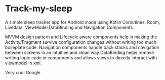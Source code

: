 # Track-my-sleep
A simple sleep tracker app for Android made using Kotlin Coroutines, Room, Livedata, ViewModel,DataBinding and Navigation Components.  

MVVM design pattern and Lifecycle aware components help in making the Activity/Fragment survive configuration changes without writing too much boileplate code.
Navigation components handle back stacks and navigation between screens in an intuitive and clean way
DataBinding helps remove writing logic code in components and allows views to directly interact with viewmodel in xml.

Very cool Google
